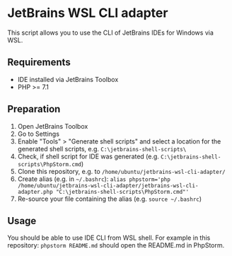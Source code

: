 # JetBrains WSL CLI adapter

This script allows you to use the CLI of JetBrains IDEs for Windows via WSL.

## Requirements
- IDE installed via JetBrains Toolbox
- PHP >= 7.1

## Preparation
1. Open JetBrains Toolbox
2. Go to Settings
3. Enable "Tools" > "Generate shell scripts" and select a location for the generated shell scripts, e.g. `C:\jetbrains-shell-scripts\`
4. Check, if shell script for IDE was generated (e.g. `C:\jetbrains-shell-scripts\PhpStorm.cmd`)
5. Clone this repository, e.g. to `/home/ubuntu/jetbrains-wsl-cli-adapter/`
6. Create alias (e.g. in `~/.bashrc`):
    `alias phpstorm='php /home/ubuntu/jetbrains-wsl-cli-adapter/jetbrains-wsl-cli-adapter.php "C:\jetbrains-shell-scripts\PhpStorm.cmd"'`
7. Re-source your file containing the alias (e.g. `source ~/.bashrc`)

## Usage
You should be able to use IDE CLI from WSL shell. For example in this repository: `phpstorm README.md` should open the README.md in PhpStorm.
